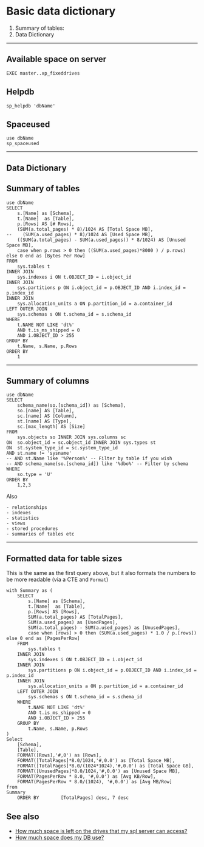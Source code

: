 ﻿# Basic data dictionary

1. Summary of tables:
2. Data Dictionary

---

## Available space on server

	EXEC master..xp_fixeddrives

## Helpdb

    sp_helpdb 'dbName'

## Spaceused

    use dbName
    sp_spaceused

---

## Data Dictionary

## Summary of tables

	use dbName
	SELECT
		s.[Name] as [Schema],
		t.[Name]  as [Table],
		p.[Rows] AS [# Rows],
		(SUM(a.total_pages) * 8)/1024 AS [Total Space MB],
	--    (SUM(a.used_pages) * 8)/1024 AS [Used Space MB],
		((SUM(a.total_pages) - SUM(a.used_pages)) * 8/1024) AS [Unused Space MB],
		case when p.rows > 0 then ((SUM(a.used_pages)*8000 ) / p.rows) else 0 end as [Bytes Per Row]
	FROM
		sys.tables t
	INNER JOIN
		sys.indexes i ON t.OBJECT_ID = i.object_id
	INNER JOIN
		sys.partitions p ON i.object_id = p.OBJECT_ID AND i.index_id = p.index_id
	INNER JOIN
		sys.allocation_units a ON p.partition_id = a.container_id
	LEFT OUTER JOIN
		sys.schemas s ON t.schema_id = s.schema_id
	WHERE
		t.NAME NOT LIKE 'dt%'
		AND t.is_ms_shipped = 0
		AND i.OBJECT_ID > 255
	GROUP BY
		t.Name, s.Name, p.Rows
	ORDER BY
		1

---

## Summary of columns

	use dbName
	SELECT
		schema_name(so.[schema_id]) as [Schema],
		so.[name] AS [Table],
		sc.[name] AS [Column],
		st.[name] AS [Type],
		sc.[max_length] AS [Size]
	FROM
		sys.objects so INNER JOIN sys.columns sc
	ON 	so.object_id = sc.object_id INNER JOIN sys.types st
	ON 	st.system_type_id = sc.system_type_id
	AND	st.name != 'sysname'
	-- AND st.Name like '%Person%' -- Filter by table if you wish
	-- AND schema_name(so.[schema_id]) like '%dbo%' -- Filter by schema
	WHERE
		so.type = 'U'
	ORDER BY
		1,2,3

Also

	- relationships
	- indexes
	- statistics
	- views
	- stored procedures
	- summaries of tables etc


---

## Formatted data for table sizes


This is the same as the first query above, but it also formats the numbers to be more readable (via a CTE and `Format`)

	with Summary as (
		SELECT
			s.[Name] as [Schema],
			t.[Name]  as [Table],
			p.[Rows] AS [Rows],
			SUM(a.total_pages) AS [TotalPages],
			SUM(a.used_pages) as [UsedPages],
			SUM(a.total_pages) - SUM(a.used_pages) as [UnusedPages],
			case when [rows] > 0 then (SUM(a.used_pages) * 1.0 / p.[rows]) else 0 end as [PagesPerRow]
		FROM
			sys.tables t
		INNER JOIN
			sys.indexes i ON t.OBJECT_ID = i.object_id
		INNER JOIN
			sys.partitions p ON i.object_id = p.OBJECT_ID AND i.index_id = p.index_id
		INNER JOIN
			sys.allocation_units a ON p.partition_id = a.container_id
		LEFT OUTER JOIN
			sys.schemas s ON t.schema_id = s.schema_id
		WHERE
			t.NAME NOT LIKE 'dt%'
			AND t.is_ms_shipped = 0
			AND i.OBJECT_ID > 255
		GROUP BY
			t.Name, s.Name, p.Rows
	)
	Select 
		[Schema],
		[Table],
		FORMAT([Rows],'#,0') as [Rows],
		FORMAT([TotalPages]*8.0/1024,'#,0.0') as [Total Space MB],
		FORMAT([TotalPages]*8.0/(1024*1024),'#,0.0') as [Total Space GB],
		FORMAT([UnusedPages]*8.0/1024,'#,0.0') as [Unused Space MB],
		FORMAT(PagesPerRow * 8.0, '#,0.0') as [Avg KB/Row],
		FORMAT(PagesPerRow * 8.0/(1024), '#,0.0') as [Avg MB/Row]
	from 
	Summary
		ORDER BY		[TotalPages] desc, 7 desc

		
## See also

- [How much space is left on the drives that my sql server can access?](drive_sizes.md)
- [How much space does my DB use?](how_much_space_does_my_db_use.md)